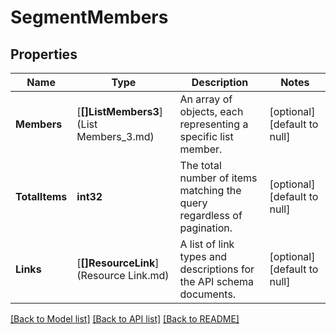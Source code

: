 # SegmentMembers

## Properties
Name | Type | Description | Notes
------------ | ------------- | ------------- | -------------
**Members** | [**[]ListMembers3**](List Members_3.md) | An array of objects, each representing a specific list member. | [optional] [default to null]
**TotalItems** | **int32** | The total number of items matching the query regardless of pagination. | [optional] [default to null]
**Links** | [**[]ResourceLink**](Resource Link.md) | A list of link types and descriptions for the API schema documents. | [optional] [default to null]

[[Back to Model list]](../README.md#documentation-for-models) [[Back to API list]](../README.md#documentation-for-api-endpoints) [[Back to README]](../README.md)

